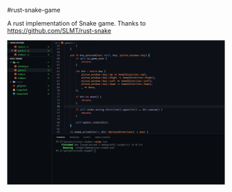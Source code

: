 #rust-snake-game

A rust implementation of Snake game. Thanks to https://github.com/SLMT/rust-snake

![playing the game](./assets/rust-snake.gif)